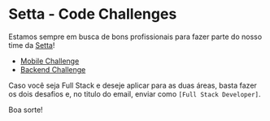 # Setta - Code Challenges

Estamos sempre em busca de bons profissionais para fazer parte do nosso time da [Setta](https://setta.co)!

- [Mobile Challenge](./mobile.md)
- [Backend Challenge](./backend.md)

Caso você seja Full Stack e deseje aplicar para as duas áreas, basta fazer os dois desafios e, no titulo do email, enviar como `[Full Stack Developer]`.

Boa sorte!
